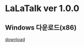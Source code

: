 # LaLaTalk ver 1.0.0

## Windows 다운로드(x86)
[download](https://github.com/firecomputer/LaLaTalk/raw/main/lalatalk_setup.msi)

